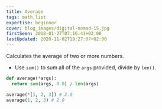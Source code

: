 ```yaml
---
title: Average
tags: math,list
expertise: beginner
cover: blog_images/digital-nomad-15.jpg
firstSeen: 2018-01-27T07:16:41+02:00
lastUpdated: 2020-11-02T19:27:07+02:00
---
```


Calculates the average of two or more numbers.

- Use `sum()` to sum all of the `args` provided, divide by `len()`.

```py
def average(*args):
  return sum(args, 0.0) / len(args)
```

```py
average(*[1, 2, 3]) # 2.0
average(1, 2, 3) # 2.0
```

